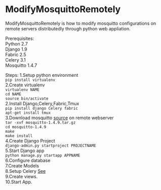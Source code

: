 # ModifyMosquittoRemotely
ModifyMosquittoRemotely is how to modify mosquitto configurations on remote servers distributedly through python web appliation.

Prerequisites:<br>
Python 2.7<br>
Django 1.9<br>
Fabric 2.5<br>
Celery 3.1<br>
Mosquitto 1.4.7<br>

Steps:
1.Setup python environment<br> 
  `pip install virtualenv`<br>
2.Create virtualenv<br>
 `virtualenv NAME`<br>
 `cd NAME`<br>
  `source bin/activate`<br>
2.Install Django,Celery,Fabric,Tmux<br>
`pip install django Celery fabric`<br>
`apt-get install tmux`<br>
3.Download mosquitto <a href="http://mosquitto.org/files/source/mosquitto-1.4.9.tar.gz">source</a> on remote webserver<br>
 `tar -xvf mosquitto-1.4.9.tar.gz`<br>
 `cd mosquitto-1.4.9`<br>
 `make`<br>
 `make install`<br>
4.Create Django Project<br>
  `django-admin.py startproject PROJECTNAME`<br>
5.Start Django app<br>
`python manage.py startapp APPNAME`<br>
6.Configure database<br>
7.Create Models<br>
8.Setup Celery <a href="http://docs.celeryproject.org/en/latest/getting-started/first-steps-with-celery.html">See</a><br>
9.Create views.<br>
10.Start App.<br>
